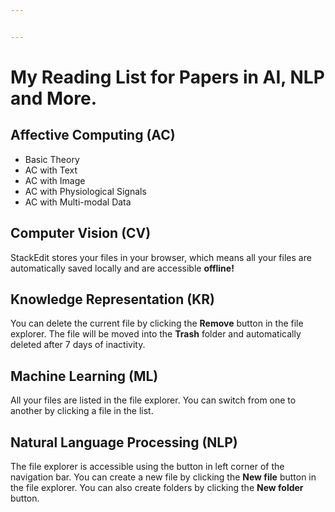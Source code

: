 ```yaml
---


---
```


<h1 id="my-reading-list-for-papers-in-ai-nlp-and-more.">My Reading List for Papers in AI, NLP and More.</h1>
<h2 id="affective-computing-ac">Affective Computing (AC)</h2>
<ul>
<li>Basic Theory</li>
<li>AC with Text</li>
<li>AC with Image</li>
<li>AC with Physiological Signals</li>
<li>AC with Multi-modal Data</li>
</ul>
<h2 id="computer-vision-cv">Computer Vision (CV)</h2>
<p>StackEdit stores your files in your browser, which means all your files are automatically saved locally and are accessible <strong>offline!</strong></p>
<h2 id="knowledge-representation-kr">Knowledge Representation (KR)</h2>
<p>You can delete the current file by clicking the <strong>Remove</strong> button in the file explorer. The file will be moved into the <strong>Trash</strong> folder and automatically deleted after 7 days of inactivity.</p>
<h2 id="machine-learning-ml">Machine Learning (ML)</h2>
<p>All your files are listed in the file explorer. You can switch from one to another by clicking a file in the list.</p>
<h2 id="natural-language-processing-nlp">Natural Language Processing (NLP)</h2>
<p>The file explorer is accessible using the button in left corner of the navigation bar. You can create a new file by clicking the <strong>New file</strong> button in the file explorer. You can also create folders by clicking the <strong>New folder</strong> button.</p>

